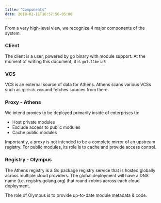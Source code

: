 ```yaml
---
title: "Components"
date: 2018-02-11T16:57:56-05:00
---
```


From a very high-level view, we recognize 4 major components of the system.

### Client 

The client is a user, powered by go binary with module support. At the moment of writing this document, it is `go1.11beta3`

### VCS 

VCS is an external source of data for Athens. Athens scans various VCSs such as `github.com` and fetches sources from there.

### Proxy - Athens

We intend proxies to be deployed primarily inside of enterprises to:

* Host private modules
* Exclude access to public modules
* Cache public modules

Importantly, a proxy is not intended to be a complete mirror of an upstream registry. For public modules, its role is to cache and provide access control.

### Registry - Olympus

The Athens registry is a Go package registry service that is hosted globally across multiple cloud providers. The global deployment will have a DNS name (i.e. registry.golang.org) that round-robins across each cloud deployment.

The role of Olympus is to provide up-to-date module metadata & code.